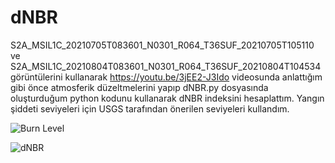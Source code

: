 # dNBR
S2A_MSIL1C_20210705T083601_N0301_R064_T36SUF_20210705T105110 ve S2A_MSIL1C_20210804T083601_N0301_R064_T36SUF_20210804T104534 görüntülerini kullanarak https://youtu.be/3jEE2-J3Ido videosunda anlattığım gibi önce atmosferik düzeltmelerini yapıp dNBR.py dosyasında oluşturduğum python kodunu kullanarak dNBR indeksini hesaplattım. Yangın şiddeti seviyeleri için USGS tarafından önerilen seviyeleri kullandım.


![Burn Level](https://user-images.githubusercontent.com/65896123/129187636-e77a4a9a-6928-41e1-a702-31733d34ea0f.PNG)


![dNBR](https://user-images.githubusercontent.com/65896123/129187668-c26b3bf7-5c0a-48c9-87ff-35711e364318.png)
